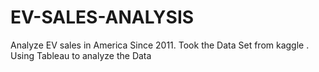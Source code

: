 # EV-SALES-ANALYSIS
Analyze EV sales in America Since 2011. Took the Data Set from kaggle . Using Tableau to analyze the Data
